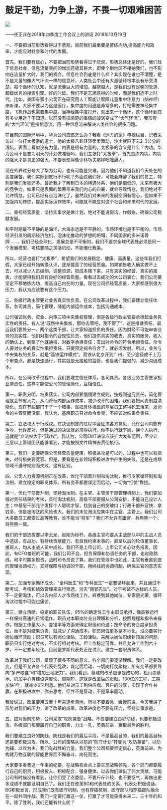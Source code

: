 # 鼓足干劲，力争上游，不畏一切艰难困苦
<img class="pv" src="https://api.visitor.plantree.me/visitor-badge/pv?namespace=plantree.me&key=renzhengfei-speeches/./docs/speeches/2018/10/鼓足干劲，力争上游，不畏一切艰苦困苦.md">


——任正非在2018年四季度工作会议上的讲话
2018年10月19日



一、不要把当前形势看得过于悲观，目前我们最重要是苦练内功,提高能力和效率，才能应对社会和时代的发展。

首先，我们要有信心，不要把当前形势看得过于悲观，形势总体还是好的。我们处于信息社会，信息流量空间的增加还极其巨大，即使个别地区不接纳我们，也不影响在流量扩大时，我们的机会。信息社会到底是什么样？其实现在谁也不清楚，是不是大量的像大气环流一样的信息环，人类社会中还有大量循环根本没有研究清楚。每个循环的认知，就是流量巨大的增加，越拖越大，是我们没有足够的管道、超级优秀的搜索引擎、好的时延。我们不是志满意得的时候，而是我们追不上时代。比如，美国有家小公司正在研究用人工智能让智障儿童集中注意力（脑神经）来听课，大家不要以为这是医疗，集中度的用途是非常多的，打枪需要神经集中度，飞机作战也需要集中度。当神经集中度打开，就出来一个循环，这个循环到底有多少用途？不知道。以前没有搞清楚的事情的漩涡变成了“大气环流”，我形容的“大气环流”是指信息流，用一种信息流来解决人类社会的很多问题。

在目前的国际环境中，华为公司应该怎么办？我看《远方的家》电视栏目，记者采访过一位打太极拳的道士，他的太极八卦轻轻柔柔舞动，沙土就陷下去2-3公分的浅坑，表面上看似没有力量，内表是很有力量的。太极拳的含义是什么？内功。华为公司不是要为明天的计划做准备吗，我们主张打“太极拳”，首先苦练内功，内功的强大才是真正的强大，不要表现得像少林功夫那样咄咄逼人。

现在外界过分夸大了华为公司，也有可能是灾难，因为他们不知道我们今天处在的高度痛苦，我们实际到底行不行呢？外面说我们好，可能会麻醉了我们的员工，特别是我们发钱还多。最近我才了解到日本的待遇体系，他们是很低的，未来有极大的竞争力。如果只是表面的繁荣带来我们内心的自豪，就会导致惰怠，我们绝对不允许惰怠。公司已经有点泡沫化了，虽然我们对未来的发展空间有信心，但如果不加强内功修炼，提高实际运作效率，可能就不能应对这个社会和未来时代的发展。

二、重视经营质量，坚持实事求是做计划，绝对不能说假话、作假账，确保公司稳健发展。

和平时期最不平静的是海洋，大海永远是不平静的。市场环境也是不平衡的，市场经济引发的周期经济危机，泡沫化推动的梦想的坍塌，不同国家的多米诺骨牌……，我们已经全球化，发展总是不平衡的。我们不要求全球代表处必须是同一个发展模型，考核要随之灵活机动，不能僵化教条。

所以，经营也要打“太极拳”，希望我们的发展稳定、健康、高质量。这些年我们打假，大家已经开始转换认识，逐渐提高了的经营质量。如果销售收入确实做不上去，可以减少人员编制，调整资源，把成本降下来。只有真实的经营、真实的报表，才能使得我们具有良好的经营质量。看看过去成功的大公司衰亡，我们公司要坚定不移地练内功，提高自己内在的力量。现在公司抓经营质量，大家都感到很大压力，我认为应该要有这个压力。

三、各级行政主管要对业务真实性负责。在公司改革过程中，我们要建立信任体系，各司其责，简化管理，降低内部运作成本，包括沟通成本。

公司强调账务、资金、内审三项中央集权管理，但是各级行政主管要承担起业务真实性的责任。有人说“既然中央集权，那你去管吧，我不管了”，这是推诿责任，最近我们要处分一、两个这类干部，让大家知道担负的责任。因为财经不可能审查业务的真实性，他们对指令的合规性负责，他们提供真实的收支、真实的账务。收入的确认上，到账了他就通报，对数字承担责任；支出对命令的符合承担责任。命令人要对业务的真实性承担责任。只要预定指令符合了，就必须发射。所以，业务与中央集权的关系，就是“高铁运作模式”。高铁从北京开到广州，至少途径成千上万个审查点，都是快速通行，其实就是无接触的监管，也是我们提倡的，减少沟通成本。

所以，在公司改革过程中，我们要建立信任体系，各司其责。各级业务主管要承担业务责任，这样才能使公司的管理简化，互相信任。

第一，职责分明，权责落实。公司内部要慢慢建立规则，按规则追究责任，简化管理就会节省人力，从而降低内部运作成本，减少改革的困难。我们要把问责制度清晰化。现在有些部门干了一个错事，就把具体操盘的基层员工整得死去活来，发命令的主管反而没事，我认为，基层职员只对命令负责，不应该对结果负责任。

第二，立法权大于行政权。在决议制定的过程中会征求各方意见，允许公司内部有争吵，允许反对，但是通过的决议就必须得执行。你不执行就下岗，换个人执行，这就是“立法权大于行政权”。我认为，公司EMT决议应该扩大发布范围，至少让三层以上管理团队能够看到，才能按照文件精神去贯彻执行。

第三，我们一定要确保公司经营质量健康，积极进攻是可以的，过程中也可以有损失，对待损失要宽容。但是，要看是在新领域积极进攻中产生的失败，还是在成熟领域不遵守规则而失败，这有区别。

四、公司人力资源机制正在改革，优化干部晋升制和淘汰制，推行专家循环制和淘汰制，建立稳定的职员体系。所有变革都要谋定而后动，一切向“打仗”靠拢。

第一，优化干部晋升制，坚持淘汰制。在主官、主管类干部管理机制上，我们要加强对责任结果的考核，贯彻淘汰机制，高级干部要服从公司安排，不能自己设计人生；中基层干部允许发挥个人聪明才智，找到自己的突破口；行政干部升官快、拿钱多，但是被淘汰的风险也大。我们的末位淘汰应集中在主官、主管上。我们公司大多数员工都受过高等教育，谁不能当“将军”？我们不允许有庸官，兵熊熊一个，将熊熊一窝。

我们的干部选拔要以李云龙、赵刚为标杆。各级主官均要从主战部队中的主战人员中选拔，有战功、有持续贡献能力、有自我约束本事的。直至以后的轮值董事长、接班人，均从主战人员中成长。我们不是上市公司，上市公司关心财务报表，因此，有CFO接班的可能，我们公司不会。担负保障和协调任务的干部，走赵刚路线，和平时期多担责，战时司令员说了算。我们在管理中也如此，主官有垂直到底的管理协调权力。支持保障与协调的干部，用纬线的协调机制，确保主官的意志实现。

第二，加强专家循环成长，“全科医生”和“专科医生”一定要循环起来，并且通过不断考试、考核和绩效管理来进行筛选，消灭“南郭先生”。对于考试不达标的人员，不一定要淘汰，可以去内部人才市场找工作，转换到其他岗位。专家很光荣，循环淘汰过程中可能也痛苦。

第三，建立清晰、稳定的职员队伍，95%的确定性工作由职员承担，像高铁运行一样保持高速的日常运作。职员对本职岗位充分理解和分析，按照规程和指令来操作，根据工作量大小、差错率等方面来确定职级和待遇；按命令的符合度承担责任，而不是对结果负责，就减少了沟通成本。职员岗位更多是本地化，没必要实行岗位循环流动；职员可以有岗位津贴、工龄津贴，来解决岗位职级封顶后的问题。职员只实行绝对考核，不实行相对考核。但工作稳定可靠，并且允许工作到六十岁，不一定要年轻化。目前俄罗斯代表处正在试点，建立一套职员体系。

改革对于我们公司，呈现了很多不同的意义，各个部门要逐渐理解。我们一定要改变，但是不允许各个代表处乱改，谋定而后动，一切向打仗聚拢，所有变革都要导向“多产粮食”和“增加土地肥力”。我们看到，基建的改革应该是成功的，松山湖基地、机加中心等建设速度快、周期短，这就是改革后的贡献。100亿的工程，工期加快1年，就减少6亿利息。他们从对员工到供应商、客户的分享，实现了合作共赢。在积极进攻中，你去思考，但并不是盲动，不是草率而动。

我曾说过，改革要用五至十年来逐步落地，所以不要着急，缓慢前进。今天我讲了形势对我们的压力，讲了改革的成果，改革进度也不要有压力，坚持实事求是。

五、应对当前形势，公司采取“攻防兼备”战略，不仅要建立良好防线，也要积极进攻。各级部门都要履行自己的职责，力出一孔，英勇前进，赢取最后的胜利。

我们要建立良好的防线，防线是我们的最后手段，不是最高目的，我们的最高目标还是要积极进攻。所以，公司的策略从以前的“防守计划”转变为“攻防兼备”，以防为辅，以攻为主。我们有战胜的力量，我们整个公司都要坚定信心，英勇前进，为构建万物互联的智能世界而不懈奋斗，向死而生。

大家要多看我这一年来的纪要，在战略机会点上要实现战略领先，各个部门都要履行自己的职责，积极投入、积极配合，强身健体。过去你们做出了伟大贡献，可能公司有时候没有看到，让你们受了点委屈，不要斤斤计较，也不要怄气，再做出更多成绩不就能证明自己了。我们正在改革BG和代表处的关系，代表处积极说话，BG积极发言，形成我们既有固守机制，也有穿插机制，固守部队和穿插部队融合在一起共同作战。我们一定要打赢这一仗，打赢了才可能获得未来二、三十年的和平。除了胜利，我们还能有什么呢？
